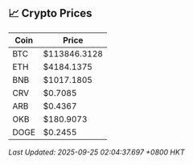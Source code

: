 ## 📈 Crypto Prices

| Coin | Price |
| ---- | ----- |
| BTC | $113846.3128 |
| ETH | $4184.1375 |
| BNB | $1017.1805 |
| CRV | $0.7085 |
| ARB | $0.4367 |
| OKB | $180.9073 |
| DOGE | $0.2455 |

_Last Updated: 2025-09-25 02:04:37.697 +0800 HKT_